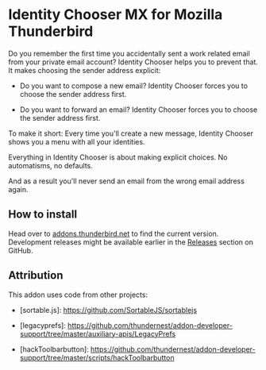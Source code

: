 # Identity Chooser MX for Mozilla Thunderbird

Do you remember the first time you accidentally sent a work related
email from your private email account? Identity Chooser helps you to
prevent that. It makes choosing the sender address explicit:

* Do you want to compose a new email? Identity Chooser forces you to
  choose the sender address first.

* Do you want to forward an email? Identity Chooser forces you to
  choose the sender address first.

To make it short: Every time you'll create a new message, Identity
Chooser shows you a menu with all your identities.

Everything in Identity Chooser is about making explicit choices. No
automatisms, no defaults.

And as a result you'll never send an email from the wrong email
address again.

## How to install

Head over to [addons.thunderbird.net][ic-mx] to find the current
version.  Development releases might be available earlier in the
[Releases] section on GitHub.

  [ic-mx]: https://addons.thunderbird.net/addon/identity-chooser/
  [releases]: https://github.com/speedball2001/identitychooser-mx/releases


## Attribution

This addon uses code from other projects:

  * \[sortable.js\]: https://github.com/SortableJS/sortablejs
  
  * \[legacyprefs\]: https://github.com/thundernest/addon-developer-support/tree/master/auxiliary-apis/LegacyPrefs
  
  * \[hackToolbarbutton\]: https://github.com/thundernest/addon-developer-support/tree/master/scripts/hackToolbarbutton
  

